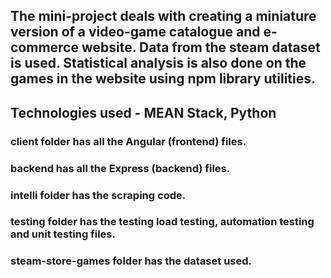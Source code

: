 ## The mini-project deals with creating a miniature version of a video-game catalogue and e-commerce website. Data from the steam dataset is used. Statistical analysis is also done on the games in the website using npm library utilities.

## Technologies used - MEAN Stack, Python

### client folder has all the Angular (frontend) files.

### backend has all the Express (backend) files.

### intelli folder has the scraping code.

### testing folder has the testing load testing, automation testing and unit testing files.

### steam-store-games folder has the dataset used.
